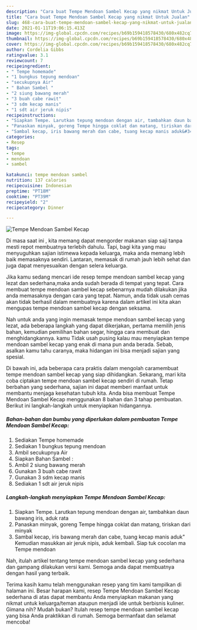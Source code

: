 ```yaml
---
description: "Cara buat Tempe Mendoan Sambel Kecap yang nikmat Untuk Jualan"
title: "Cara buat Tempe Mendoan Sambel Kecap yang nikmat Untuk Jualan"
slug: 468-cara-buat-tempe-mendoan-sambel-kecap-yang-nikmat-untuk-jualan
date: 2021-01-11T19:06:15.413Z
image: https://img-global.cpcdn.com/recipes/b69b159418578430/680x482cq70/tempe-mendoan-sambel-kecap-foto-resep-utama.jpg
thumbnail: https://img-global.cpcdn.com/recipes/b69b159418578430/680x482cq70/tempe-mendoan-sambel-kecap-foto-resep-utama.jpg
cover: https://img-global.cpcdn.com/recipes/b69b159418578430/680x482cq70/tempe-mendoan-sambel-kecap-foto-resep-utama.jpg
author: Cordelia Gibbs
ratingvalue: 3.1
reviewcount: 7
recipeingredient:
- " Tempe homemade"
- "1 bungkus tepung mendoan"
- "secukupnya Air"
- " Bahan Sambel "
- "2 siung bawang merah"
- "3 buah cabe rawit"
- "3 sdm kecap manis"
- "1 sdt air jeruk nipis"
recipeinstructions:
- "Siapkan Tempe. Larutkan tepung mendoan dengan air, tambahkan daun bawang iris, aduk rata"
- "Panaskan minyak, goreng Tempe hingga coklat dan matang, tiriskan dari minyak"
- "Sambal kecap, iris bawang merah dan cabe, tuang kecap manis aduk&#34; Kemudian masukkan air jeruk nipis, aduk kembali. Siap tuk cocolan ma Tempe mendoan"
categories:
- Resep
tags:
- tempe
- mendoan
- sambel

katakunci: tempe mendoan sambel 
nutrition: 137 calories
recipecuisine: Indonesian
preptime: "PT18M"
cooktime: "PT39M"
recipeyield: "2"
recipecategory: Dinner

---
```



![Tempe Mendoan Sambel Kecap](https://img-global.cpcdn.com/recipes/b69b159418578430/680x482cq70/tempe-mendoan-sambel-kecap-foto-resep-utama.jpg)

Di masa  saat ini , kita memang dapat mengorder makanan siap saji tanpa mesti repot membuatnya terlebih dahulu. Tapi, bagi kita yang mau menyuguhkan sajian istimewa kepada keluarga, maka anda memang lebih baik memasaknya sendiri. Lantaran, memasak di rumah jauh lebih sehat dan juga dapat menyesuaikan dengan selera keluarga.

Jika kamu sedang mencari ide resep tempe mendoan sambel kecap yang lezat dan sederhana,maka anda sudah berada di tempat yang tepat. Cara membuat tempe mendoan sambel kecap  sebenarnya mudah dilakukan jika anda memasaknya dengan cara yang tepat. Namun, anda tidak usah cemas akan tidak berhasil dalam membuatnya 
karena dalam artikel ini kita akan mengupas tempe mendoan sambel kecap dengan seksama.  



Nah untuk anda yang ingin memasak tempe mendoan sambel kecap yang lezat, ada beberapa langkah yang dapat dikerjakan, pertama memilih jenis bahan, kemudian pemilihan bahan segar, hingga cara membuat dan menghidangkannya. kamu Tidak usah pusing kalau mau menyiapkan tempe mendoan sambel kecap yang enak di mana pun anda berada. Sebab, asalkan kamu  tahu caranya, maka hidangan ini bisa menjadi sajian yang spesial.

Di bawah ini, ada beberapa cara praktis  dalam mengolah caramembuat tempe mendoan sambel kecap yang siap dihidangkan. Sekarang, mari kita coba ciptakan tempe mendoan sambel kecap sendiri di rumah. Tetap berbahan yang sederhana, sajian ini dapat memberi manfaat untuk membantu menjaga kesehatan tubuh kita. Anda bisa membuat Tempe Mendoan Sambel Kecap menggunakan 8 bahan dan 3 tahap pembuatan. Berikut ini langkah-langkah untuk menyiapkan hidangannya.

<!--inarticleads1-->

##### Bahan-bahan dan bumbu yang diperlukan dalam pembuatan Tempe Mendoan Sambel Kecap:

1. Sediakan  Tempe homemade
1. Sediakan 1 bungkus tepung mendoan
1. Ambil secukupnya Air
1. Siapkan  Bahan Sambel :
1. Ambil 2 siung bawang merah
1. Gunakan 3 buah cabe rawit
1. Gunakan 3 sdm kecap manis
1. Sediakan 1 sdt air jeruk nipis




<!--inarticleads2-->

##### Langkah-langkah menyiapkan Tempe Mendoan Sambel Kecap:

1. Siapkan Tempe. Larutkan tepung mendoan dengan air, tambahkan daun bawang iris, aduk rata
1. Panaskan minyak, goreng Tempe hingga coklat dan matang, tiriskan dari minyak
1. Sambal kecap, iris bawang merah dan cabe, tuang kecap manis aduk&#34; Kemudian masukkan air jeruk nipis, aduk kembali. Siap tuk cocolan ma Tempe mendoan




Nah, itulah artikel tentang  tempe mendoan sambel kecap  yang sederhana dan gampang dilakukan versi kami. Semoga anda dapat membuatnya dengan hasil yang terbaik. 

Terima kasih kamu telah menggunakan resep yang tim kami tampilkan di halaman ini. Besar harapan kami, resep  Tempe Mendoan Sambel Kecap sederhana di atas dapat membantu Anda menyiapkan makanan yang nikmat untuk keluarga/teman ataupun menjadi ide untuk berbisnis kuliner. Gimana nih? Mudah bukan? Itulah resep tempe mendoan sambel kecap yang bisa Anda praktikkan di rumah. Semoga bermanfaat dan selamat mencoba!

